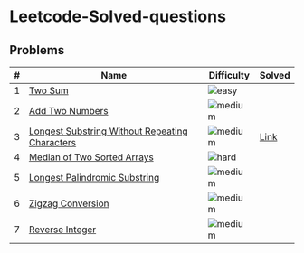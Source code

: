 # Leetcode-Solved-questions

## Problems
 **#** | **Name** | **Difficulty** | **Solved** 
---|---|---|---
 1 | [Two Sum](https://leetcode.com/problems/two-sum/) | ![easy](https://img.shields.io/badge/-Easy-green) |  
 2 | [Add Two Numbers](https://leetcode.com/problems/add-two-numbers/) | ![medium](https://img.shields.io/badge/-Medium-yellow) |  
 3 | [Longest Substring Without Repeating Characters](https://leetcode.com/problems/longest-substring-without-repeating-characters/) | ![medium](https://img.shields.io/badge/-Medium-yellow) | [Link]([[https://github.com/moizmoizmoiz/leetcode/blob/main/python3/_3.py](https://leetcode.com/problems/count-of-matches-in-tournament/submissions/881927246/)](https://leetcode.com/problems/count-of-matches-in-tournament/submissions/881927246/))  
 4 | [Median of Two Sorted Arrays](https://leetcode.com/problems/median-of-two-sorted-arrays/) | ![hard](https://img.shields.io/badge/-Hard-red) |  
 5 | [Longest Palindromic Substring](https://leetcode.com/problems/longest-palindromic-substring/) | ![medium](https://img.shields.io/badge/-Medium-yellow) |  
 6 | [Zigzag Conversion](https://leetcode.com/problems/zigzag-conversion/) | ![medium](https://img.shields.io/badge/-Medium-yellow) |  
 7 | [Reverse Integer](https://leetcode.com/problems/reverse-integer/) | ![medium](https://img.shields.io/badge/-Medium-yellow) |  
